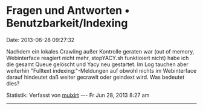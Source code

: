 Fragen und Antworten • Benutzbarkeit/Indexing
=============================================

Date: 2013-06-28 09:27:32

Nachdem ein lokales Crawling außer Kontrolle geraten war (out of memory,
Webinterface reagiert nicht mehr, stopYACY.sh funktioiert nicht) habe
ich die gesamt Queue gelöscht und Yacy neu gestartet. Im Log tauchen
aber weiterhin \"Fulltext indexing:\"-Meldungen auf obwohl nichts im
Webinterface darauf hindeutet daß weiter gecrawlt oder geindext wird.
Was bedeutet dies?

Statistik: Verfasst von
[muixirt](http://forum.yacy-websuche.de/memberlist.php?mode=viewprofile&u=8935)
--- Fr Jun 28, 2013 8:27 am

------------------------------------------------------------------------
